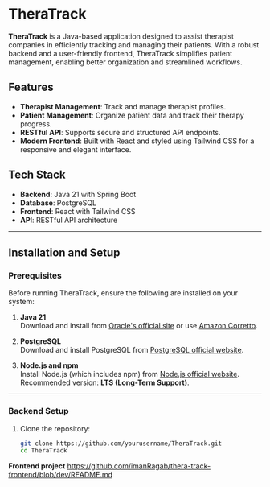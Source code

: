# TheraTrack

**TheraTrack** is a Java-based application designed to assist therapist companies in efficiently tracking and managing their patients. With a robust backend and a user-friendly frontend, TheraTrack simplifies patient management, enabling better organization and streamlined workflows.

## Features

- **Therapist Management**: Track and manage therapist profiles.
- **Patient Management**: Organize patient data and track their therapy progress.
- **RESTful API**: Supports secure and structured API endpoints.
- **Modern Frontend**: Built with React and styled using Tailwind CSS for a responsive and elegant interface.

## Tech Stack

- **Backend**: Java 21 with Spring Boot
- **Database**: PostgreSQL
- **Frontend**: React with Tailwind CSS
- **API**: RESTful API architecture

---

## Installation and Setup

### Prerequisites

Before running TheraTrack, ensure the following are installed on your system:

1. **Java 21**  
   Download and install from [Oracle's official site](https://www.oracle.com/java/technologies/javase/jdk21-archive-downloads.html) or use [Amazon Corretto](https://aws.amazon.com/corretto/).

2. **PostgreSQL**  
   Download and install PostgreSQL from [PostgreSQL official website](https://www.postgresql.org/download/).

3. **Node.js and npm**  
   Install Node.js (which includes npm) from [Node.js official website](https://nodejs.org/). Recommended version: **LTS (Long-Term Support)**.

---

### Backend Setup

1. Clone the repository:  
   ```bash
   git clone https://github.com/yourusername/TheraTrack.git
   cd TheraTrack

**Frontend project**
   https://github.com/imanRagab/thera-track-frontend/blob/dev/README.md
